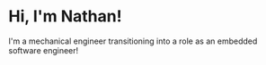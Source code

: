 # Hi, I'm Nathan!
I'm a mechanical engineer transitioning into a role as an embedded software engineer!

<!---
nduisterhof/nduisterhof is a ✨ special ✨ repository because its `README.md` (this file) appears on your GitHub profile.
You can click the Preview link to take a look at your changes.
--->
